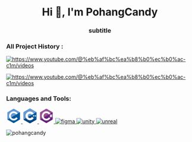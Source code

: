 <h1 align="center">Hi 👋, I'm PohangCandy</h1>
<h3 align="center">subtitle</h3>

<h3 align="left">All Project History : </h3>
<p align="left">
<a href="https://www.youtube.com/@%eb%af%bc%ea%b8%b0%ec%b0%ac-c1m/videos" target="blank"><img align="center" src="https://raw.githubusercontent.com/rahuldkjain/github-profile-readme-generator/master/src/images/icons/Social/youtube.svg" alt="https://www.youtube.com/@%eb%af%bc%ea%b8%b0%ec%b0%ac-c1m/videos" height="30" width="40" /></a>
</p>
<p align="left">
<a href="https://www.youtube.com/@%eb%af%bc%ea%b8%b0%ec%b0%ac-c1m/videos" target="blank"><img align="center" src="https://upload.wikimedia.org/wikipedia/commons/e/e9/Notion-logo.svg" alt="https://www.youtube.com/@%eb%af%bc%ea%b8%b0%ec%b0%ac-c1m/videos" height="30" width="40" /></a>
</p>


<h3 align="left">Languages and Tools:</h3>
<p align="left"> <a href="https://www.cprogramming.com/" target="_blank" rel="noreferrer"> <img src="https://raw.githubusercontent.com/devicons/devicon/master/icons/c/c-original.svg" alt="c" width="40" height="40"/> </a> <a href="https://www.w3schools.com/cpp/" target="_blank" rel="noreferrer"> <img src="https://raw.githubusercontent.com/devicons/devicon/master/icons/cplusplus/cplusplus-original.svg" alt="cplusplus" width="40" height="40"/> </a> <a href="https://www.w3schools.com/cs/" target="_blank" rel="noreferrer"> <img src="https://raw.githubusercontent.com/devicons/devicon/master/icons/csharp/csharp-original.svg" alt="csharp" width="40" height="40"/> </a> <a href="https://www.figma.com/" target="_blank" rel="noreferrer"> <img src="https://www.vectorlogo.zone/logos/figma/figma-icon.svg" alt="figma" width="40" height="40"/> </a> <a href="https://unity.com/" target="_blank" rel="noreferrer"> <img src="https://www.vectorlogo.zone/logos/unity3d/unity3d-icon.svg" alt="unity" width="40" height="40"/> </a> <a href="https://unrealengine.com/" target="_blank" rel="noreferrer"> <img src="https://raw.githubusercontent.com/kenangundogan/fontisto/036b7eca71aab1bef8e6a0518f7329f13ed62f6b/icons/svg/brand/unreal-engine.svg" alt="unreal" width="40" height="40"/> </a> </p>

<p><img align="left" src="https://github-readme-stats.vercel.app/api/top-langs?username=pohangcandy&show_icons=true&locale=en&layout=compact" alt="pohangcandy" /></p>
